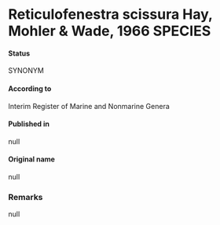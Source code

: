 Reticulofenestra scissura Hay, Mohler & Wade, 1966 SPECIES
=======

#### Status
SYNONYM

#### According to
Interim Register of Marine and Nonmarine Genera

#### Published in
null

#### Original name
null

### Remarks
null
